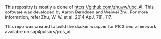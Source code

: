 This repositry is mostly a clone of https://github.com/zhuww/ubc_AI. This software was developed by Aaron Berndsen and Weiwei Zhu. For more information, refer Zhu, W. W. et al. 2014 ApJ, 781, 117.

This repo was created to build the docker wrapper for PICS neural network available on sap4pulsars/pics_ai.  
